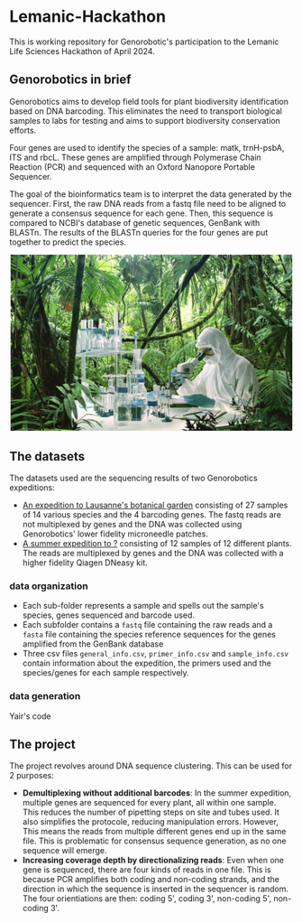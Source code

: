 # Lemanic-Hackathon

This is working repository for Genorobotic's participation to the Lemanic Life Sciences Hackathon of April 2024. 

## Genorobotics in brief

Genorobotics aims to develop field tools for plant biodiversity identification based on DNA barcoding. This eliminates the need to transport biological samples to labs for testing and aims to support biodiversity conservation efforts.

Four genes are used to identify the species of a sample: matk, trnH-psbA, ITS and rbcL. These genes are amplified through Polymerase Chain Reaction (PCR) and sequenced with an Oxford Nanopore Portable Sequencer.

The goal of the bioinformatics team is to interpret the data generated by the sequencer. First, the raw DNA reads from a fastq file need to be aligned to generate a consensus sequence for each gene. Then, this sequence is compared to NCBI's database of genetic sequences, GenBank with BLASTn. The results of the BLASTn queries for the four genes are put together to predict the species.

<p align="center">
    <img src="images/Photomontage_jungle.jpg" alt="montage" width="500"/>
</p>

## The datasets

The datasets used are the sequencing results of two Genorobotics expeditions:
- [An expedition to Lausanne's botanical garden](data/expedition_jardin_botanique/) consisting of 27 samples of 14 various species and the 4 barcoding genes. The fastq reads are not multiplexed by genes and the DNA was collected using Genorobotics' lower fidelity microneedle patches.
- [A summer expedition to ?](data/summer_expedition/) consisting of 12 samples of 12 different plants. The reads are multiplexed by genes and the DNA was collected with a higher fidelity Qiagen DNeasy kit.

### data organization
- Each sub-folder represents a sample and spells out the sample's species, genes sequenced and barcode used.
- Each subfolder contains a `fastq` file containing the raw reads and a `fasta` file containing the species reference sequences for the genes amplified from the GenBank database
- Three csv files `general_info.csv`, `primer_info.csv` and `sample_info.csv` contain information about the expedition, the primers used and the species/genes for each sample respectively.

### data generation
Yair's code

## The project

The project revolves around DNA sequence clustering. This can be used for 2 purposes:
- **Demultiplexing without additional barcodes**: In the summer expedition, multiple genes are sequenced for every plant, all within one sample. This reduces the number of pipetting steps on site and tubes used. It also simplifies the protocole, reducing manipulation errors. However, This means the reads from multiple different genes end up in the same file. This is problematic for consensus sequence generation, as no one sequence will emerge.
- **Increasing coverage depth by directionalizing reads**: Even when one gene is sequenced, there are four kinds of reads in one file. This is because PCR amplifies both coding and non-coding strands, and the direction in which the sequence is inserted in the sequencer is random. The four orientiations are then: coding 5', coding 3', non-coding 5', non-coding 3'. 